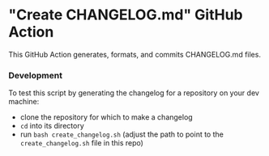# "Create CHANGELOG.md" GitHub Action

This GitHub Action generates, formats, and commits CHANGELOG.md files.

### Development

To test this script by generating the changelog for a repository on your dev
machine:

- clone the repository for which to make a changelog
- `cd` into its directory
- run `bash create_changelog.sh` (adjust the path to point to the
  `create_changelog.sh` file in this repo)
